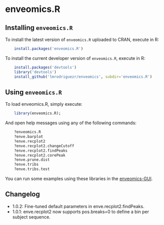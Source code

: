 # enveomics.R

## Installing `enveomics.R`
To install the latest version of `enveomics.R` uploaded to CRAN, execute in R:
```R
    install.packages('enveomics.R')
```

To install the current developer version of `enveomics.R`, execute in R:
```R
    install.packages('devtools')
    library('devtools')
    install_github('lmrodriguezr/enveomics', subdir='enveomics.R')
```

## Using `enveomics.R`
To load enveomics.R, simply execute:
```R
    library(enveomics.R);
```

And open help messages using any of the following commands:
```R
    ?enveomics.R
    ?enve.barplot
    ?enve.recplot2
    ?enve.recplot2.changeCutoff
    ?enve.recplot2.findPeaks
    ?enve.recplot2.corePeak
    ?enve.prune.dist
    ?enve.tribs
    ?enve.tribs.test
```

You can run some examples using these libraries in the
[enveomics-GUI](https://github.com/lmrodriguezr/enveomics-gui).

## Changelog
* 1.0.2: Fine-tuned default parameters in enve.recplot2.findPeaks.
* 1.0.1: enve.recplot2 now supports pos.breaks=0 to define a
  bin per subject sequence.

